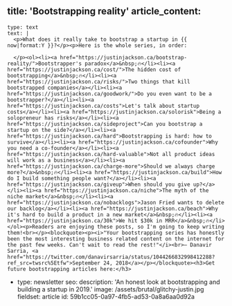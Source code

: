 title: 'Bootstrapping reality'
article_content:
  -
    type: text
    text: |
      <p>What does it really take to bootstrap a startup in {{ now|format:Y }}?</p><p>Here is the whole series, in order:
      
      </p><ol><li><a href="https://justinjackson.ca/bootstrap-reality/">Bootstrapper's paradox</a>&nbsp;🔥</li><li><a href="https://justinjackson.ca/cost/">The hidden cost of bootstrapping</a>&nbsp;🔥</li><li><a href="https://justinjackson.ca/risks/">Two things that kill bootstrapped companies</a></li><li><a href="https://justinjackson.ca/goodwork/">Do you even want to be a bootstrapper?</a></li><li><a href="https://justinjackson.ca/costs">Let's talk about startup costs</a></li><li><a href="https://justinjackson.ca/solorisk">Being a solopreneur has risks</a></li><li><a href="https://justinjackson.ca/sideproject">Can you bootstrap a startup on the side?</a></li><li><a href="https://justinjackson.ca/hard">Bootstrapping is hard: how to survive</a></li><li><a href="https://justinjackson.ca/cofounder">Why you need a co-founder</a></li><li><a href="https://justinjackson.ca/hard-valuable">Not all product ideas will work as a business</a></li><li><a href="https://justinjackson.ca/charge-more">Should we always charge more?</a>&nbsp;🔥</li><li><a href="https://justinjackson.ca/build">How do I build something people want?</a></li><li><a href="https://justinjackson.ca/giveup">When should you give up?</a></li><li><a href="https://justinjackson.ca/niche">The myth of the niche market</a>&nbsp;🔥</li><li><a href="https://justinjackson.ca/nobacklogs">Jason Fried wants to delete our backlog</a></li><li><a href="https://justinjackson.ca/beach">Why it's hard to build a product in a new market</a>&nbsp;🔥</li><li><a href="https://justinjackson.ca/30k">We hit $30k in MRR</a>&nbsp;🔥</li></ol><p>Readers are enjoying these posts, so I'm going to keep writing them!<br></p><blockquote><p><i>"Your bootstrapping series has honestly been the most interesting business related content on the internet for the past few weeks. Can't wait to read the rest!"</i><br>— Danavir Sarria, <a href="https://twitter.com/danavirsarria/status/1044266832998412288?ref_src=twsrc%5Etfw">September 24, 2018</a></p></blockquote><h3>Get future bootstrapping articles here:</h3>
  -
    type: newsletter
seo:
  description: 'An honest look at bootstrapping and building a startup in 2019.'
  image: /assets/brutal/glitchy-justin.jpg
fieldset: article
id: 59b1cc05-0a97-4fb5-ad53-0a8a6aa0d92a
